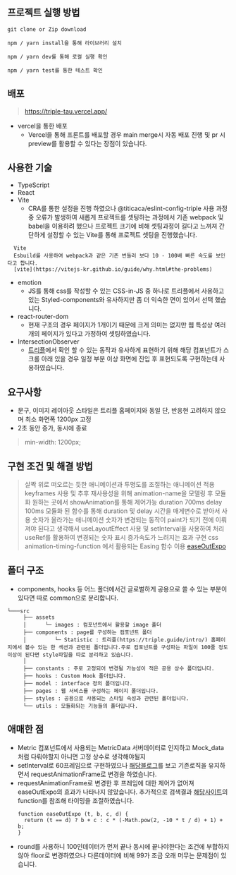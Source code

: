 ## 프로젝트 실행 방법
```
git clone or Zip download

npm / yarn install을 통해 라이브러리 설치

npm / yarn dev를 통해 로컬 실행 확인

npm / yarn test를 통한 테스트 확인

```

## 배포
> https://triple-tau.vercel.app/
* vercel을 통한 배포 
  - Vercel을 통해 프론트를 배포할 경우 main merge시 자동 배포 진행 및 pr 시 preview를 활용할 수 있다는 장점이 있습니다.

## 사용한 기술
* TypeScript
* React
* Vite
  - CRA를 통한 설정을 진행 하였으나 @titicaca/eslint-config-triple 사용 과정 중 오류가 발생하여 새롭게 프로젝트를 셋팅하는 과정에서 기존 webpack 및 babel을 이용하려 했으나 프로젝트 크기에 비해 셋팅과정이 길다고 느껴져 간단하게 설정할 수 있는 Vite를 통해 프로젝트 셋팅을 진행했습니다.
```
  Vite
  Esbuild를 사용하여 webpack과 같은 기존 번들러 보다 10 - 100배 빠른 속도를 보인다고 합니다.
  [vite](https://vitejs-kr.github.io/guide/why.html#the-problems)
```
* emotion
  - JS를 통해 css를 작성할 수 있는 CSS-in-JS 중 하나로 트리플에서 사용하고 있는 Styled-components와 유사하지만 좀 더 익숙한 면이 있어서 선택 했습니다.
* react-router-dom
  - 현재 구조의 경우 페이지가 1개이기 때문에 크게 의미는 없지만 웹 특성상 여러개의 페이지가 있다고 가정하여 셋팅하였습니다.
* IntersectionObserver
  - [트리플](https://triple.guide/intro/)에서 확인 할 수 있는 동작과 유사하게 표현하기 위해 해당 컴포넌트가 스크롤 아래 있을 경우 일정 부분 이상 화면에 진입 후 표현되도록 구현하는데 사용하였습니다.

## 요구사항
- 문구, 이미지 레이아웃 스타일은 트리플 홈페이지와 동일 단, 반응현 고려하지 않으며 최소 화면폭 1200px 고정
- 2초 동안 증가, 동시에 종료
> min-width: 1200px;

## 구현 조건 및 해결 방법
> 살짝 위로 떠오르는 듯한 애니메이션과 투명도를 조절하는 애니메이션 적용
  keyframes 사용 및 추후 재사용성을 위해 animation-name을 모델링 후 모듈화 원하는 곳에서 showAnimation를 통해 제어가능
> duration 700ms delay 100ms 
  모듈화 된 함수를 통해 duration 및 delay 시간을 매게변수로 받아서 사용
> 숫자가 올라가는 애니메이션
  숫자가 변경되는 동작이 paint가 되기 전에 이뤄져야 된다고 생각해서 useLayoutEffect 사용 및 setInterval을 사용하여 처리 useRef를 활용하여 변경되는 숫자 표시 
> 증가속도가 느려지는 효과 구현
  css animation-timing-function 에서 활용되는 Easing 함수 이용
  [easeOutExpo](https://easings.net/ko#easeOutExpo)

## 폴더 구조
  - components, hooks 등 어느 폴더에서건 글로벌하게 공용으로 쓸 수 있는 부분이 있다면 따로 common으로 분리합니다.
```
└───src
     ├── assets
     │      └─ images : 컴포넌트에서 활용할 image 폴더 
     ├── components : page를 구성하는 컴포넌트 폴더
     │         └─ Statistic : 트리플(https://triple.guide/intro/) 홈페이지에서 볼수 있는 한 섹션과 관련된 폴더입니다.주로 컴포넌트를 구성파는 파일이 100줄 정도 이상이 된다면 style파일을 따로 분리하고 있습니다.
     │
     ├── constants : 주로 고정되어 변경될 가능성이 적은 공용 상수 폴더입니다.
     ├── hooks : Custom Hook 폴더입니다.
     ├── model : interface 정의 폴더입니다.
     ├── pages : 웹 서비스를 구성하는 페이지 폴더입니다.
     ├── styles : 공용으로 사용되는 스타일 속성과 관련된 폴더입니다.
     └── utils : 모듈화되는 기능들의 폴더입니다.
```

## 애매한 점
- Metric 컴포넌트에서 사용되는 MetricData 서버데이터로 인지하고 Mock_data처럼 다뤄야할지 아니면 고정 상수로 생각해야될지 
- setInterval로 60프레임으로 구현하였으나 [해당블로그](https://guiyomi.tistory.com/100)를 보고 기존로직을 유지하면서 requestAnimationFrame로 변경을 하였습니다.
- requestAnimationFrame로 변경한 후 프레임에 대한 제어가 없어져 easeOutExpo의 효과가 나타나지 않았습니다. 추가적으로 검색결과 [해당사이트](https://spicyyoghurt.com/tools/easing-functions)의 function를 참조해 타이밍을 조절하였습니다.
  ```
  function easeOutExpo (t, b, c, d) {
    return (t == d) ? b + c : c * (-Math.pow(2, -10 * t / d) + 1) + b;
  }
  ```
- round를 사용하니 100인데이터가 먼저 끝나 동시에 끝나야한다는 조건에 부합하지 않아 floor로 변경하였으나 다른데이터에 비해 99가 조금 오래 머무는 문제점이 있습니다.